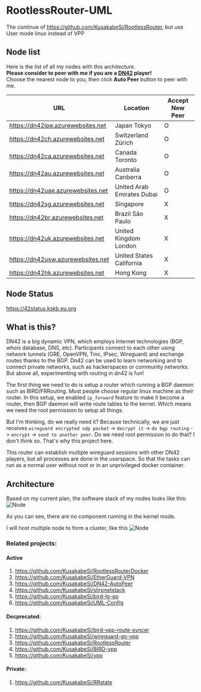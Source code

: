 # RootlessRouter-UML

The continue of https://github.com/KusakabeSi/RootlessRouter, but use User mode linux instead of VPP  

## Node list

Here is the list of all my nodes with this architecture.  
**Please consider to peer with me if you are a [DN42](https://lantian.pub/en/article/modify-website/dn42-experimental-network-2020.lantian/) player!**  
Choose the nearest node to you, then click **Auto Peer** button to peer with me.

URL                              | Location  | Accept New Peer
---------------------------------|-------|-------|
https://dn42jpe.azurewebsites.net|Japan Tokyo| O
https://dn42ch.azurewebsites.net |Switzerland Zürich| O
https://dn42ca.azurewebsites.net |Canada Toronto| O
https://dn42au.azurewebsites.net |Australia Canberra| O
https://dn42uae.azurewebsites.net|United Arab Emirates Dubai| O
https://dn42sg.azurewebsites.net |Singapore| X
https://dn42br.azurewebsites.net |Brazil São Paulo| X
https://dn42uk.azurewebsites.net |United Kingdom London| X
https://dn42usw.azurewebsites.net|United States California| X
https://dn42hk.azurewebsites.net |Hong Kong| X

## Node Status
https://42status.kskb.eu.org


## What is this?

DN42 is a big dynamic VPN, which employs Internet technologies (BGP, whois database, DNS, etc). Participants connect to each other using network tunnels (GRE, OpenVPN, Tinc, IPsec, Wireguard) and exchange routes thanks to the BGP. Dn42 can be used to learn networking and to connect private networks, such as hackerspaces or community networks. But above all, experimenting with routing in dn42 is fun!

The first thing we need to do is setup a router which running a BGP daemon such as BIRD/FRRouting. Most people choose regular linux machine as their router. In this setup, we enabled `ip_forward` feature to make it become a router, then BGP daemon will write route tables to the kernel. Which means we need the root permission to setup all things.

But I'm thinking, do we really need it? Because technically, we are just receives `wireguard encrypted udp packet` -> `decrypt it` -> `do bgp routing` -> `encrypt` -> `send to another peer`. Do we need root permission to do that? I don't think so. That's why this project here.

This router can establish multiple wireguard sessions with other DN42 players, but all processes are done in the userspace. So that the tasks can run as a normal user without root or in an unprivileged docker container.

## Architecture

Based on my current plan, the software stack of my nodes looks like this:
![Node](https://raw.githubusercontent.com/KusakabeSi/RootlessRouter-UML/main/pics/Node.png)

As you can see, there are no component running in the kernel mode.

I will host multiple node to form a cluster, like this
![Node](https://raw.githubusercontent.com/KusakabeSi/RootlessRouter/main/pics/Overview.png)


### Related projects:

#### Active

1. https://github.com/KusakabeSi/RootlessRouterDocker
1. https://github.com/KusakabeSi/EtherGuard-VPN
1. https://github.com/KusakabeSi/DN42-AutoPeer
1. https://github.com/KusakabeSi/slirpnetstack
1. https://github.com/KusakabeSi/bird-lg-go
1. https://github.com/KusakabeSi/UML-Config


#### Decprecated:

1. https://github.com/KusakabeSi/bird-vpp-route-syncer
1. https://github.com/KusakabeSi/wireguard-go-vpp
1. https://github.com/KusakabeSi/RootlessRouter
1. https://github.com/KusakabeSi/BIRD-vpp
1. https://github.com/KusakabeSi/vpp

#### Private:

1. https://github.com/KusakabeSi/RRstate
